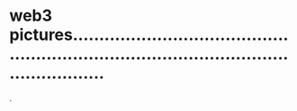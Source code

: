 # web3 pictures................................................................................................................
.
